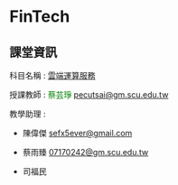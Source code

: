 # FinTech
## 課堂資訊
科目名稱 : [雲端運算服務](http://doc.sys.scu.edu.tw/teachplanHtml/1092/1092BDM21301.html)

授課教師 : <font color="green">蔡芸琤</font> pecutsai@gm.scu.edu.tw

教學助理 : 

+ 陳偉傑 sefx5ever@gmail.com 

+ 蔡雨臻 07170242@gm.scu.edu.tw 

+ 司福民
         
